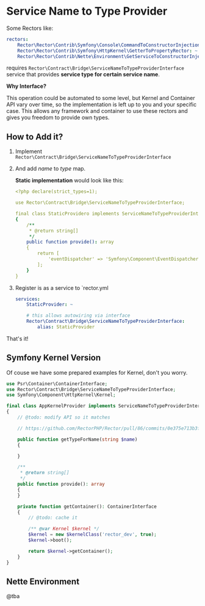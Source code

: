 # Service Name to Type Provider

Some Rectors like:

```yaml
rectors:
    Rector\Rector\Contrib\Symfony\Console\CommandToConstructorInjectionRector: ~
    Rector\Rector\Contrib\Symfony\HttpKernel\GetterToPropertyRector: ~
    Rector\Rector\Contrib\Nette\Environment\GetServiceToConstructorInjectionRector: ~
```

requires `Rector\Contract\Bridge\ServiceNameToTypeProviderInterface` service that provides **service type for certain service name**.


**Why Interface?**

This operation could be automated to some level, but Kernel and Container API vary over time, so the implementation is left up to you and your specific case. This allows any framework and container to use these rectors and gives you freedom to provide own types.


## How to Add it?

1. Implement `Rector\Contract\Bridge\ServiceNameToTypeProviderInterface`
2. And add *name* to *type* map.

    **Static implementation** would look like this:

    ```yaml
    <?php declare(strict_types=1);

    use Rector\Contract\Bridge\ServiceNameToTypeProviderInterface;

    final class StaticProvidero implements ServiceNameToTypeProviderInterface
    {
        /**
         * @return string[]
         */
        public function provide(): array
        {
            return [
                'eventDispatcher' => 'Symfony\Component\EventDispatcher\EventDispatcherInterface',
            ];
        }
    }
    ```

3. Register is as a service to `rector.yml

    ```yaml
    services:
        StaticProvider: ~

        # this allows autowiring via interface
        Rector\Contract\Bridge\ServiceNameToTypeProviderInterface:
            alias: StaticProvider
    ```

That's it!



## Symfony Kernel Version

Of couse we have some prepared examples for Kernel, don't you worry.


```php
use Psr\Container\ContainerInterface;
use Rector\Contract\Bridge\ServiceNameToTypeProviderInterface;
use Symfony\Component\HttpKernel\Kernel;

final class AppKernelProvider implements ServiceNameToTypeProviderInterface
{
    // @todo: modify API so it matches

    // https://github.com/RectorPHP/Rector/pull/86/commits/0e375e713b3fea3a990762d5f117a019d317e67e#diff-4f9e06675af869311a8729c450e01d2eL26

    public function getTypeForName(string $name)
    {

    }

    /**
     * @return string[]
     */
    public function provide(): array
    {
    }

    private function getContainer(): ContainerInterface
    {
        // @todo: cache it

        /** @var Kernel $kernel */
        $kernel = new $kernelClass('rector_dev', true);
        $kernel->boot();

        return $kernel->getContainer();
    }
}
```



## Nette Environment

@tba
